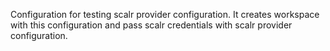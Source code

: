 Configuration for testing scalr provider configuration.
It creates workspace with this configuration and pass scalr credentials with scalr provider configuration.